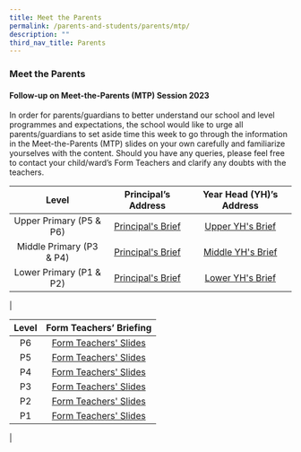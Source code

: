 ```yaml
---
title: Meet the Parents
permalink: /parents-and-students/parents/mtp/
description: ""
third_nav_title: Parents
---
```

### **Meet the Parents**
#### **Follow-up on Meet-the-Parents (MTP) Session 2023**
In order for parents/guardians to better understand our school and level programmes and expectations, the school would like to urge all parents/guardians to set aside time this week to go through the information in the Meet-the-Parents (MTP) slides on your own carefully and familiarize yourselves with the content. Should you have any queries, please feel free to contact your child/ward’s Form Teachers and clarify any doubts with the teachers.

| Level | Principal’s Address| Year Head (YH)’s Address|
|:---:|:---:|:---:|
|Upper Primary (P5 & P6) | [Principal's Brief](https://drive.google.com/file/d/131aTPlDaAUrepZOfmfI_LvMJgrREaeMz/)| [Upper YH's Brief](https://drive.google.com/file/d/1lOK8jueu3PCYT-H2LjOo1xmCAFAepSwB/)|
|Middle Primary (P3 & P4) | [Principal's Brief](https://drive.google.com/file/d/1agQtaUQCoXtMWrRekvUCM2eIhrNv5AIN/) | [Middle YH's Brief](https://drive.google.com/file/d/1l2Nv1dkBeSZXLE_vLeBReMGbTTAXDmUg/)|
|Lower Primary (P1 & P2) | [Principal's Brief](https://drive.google.com/file/d/1Tnj2LbfIvLh4atuFDIPBJdAi_cHTzRG1/) | [Lower YH's Brief](https://drive.google.com/file/d/1jtPx-Mdu3HADdC-RTv4z6gnvsjWODE_j/)|
|
 

|Level | Form Teachers’ Briefing|
|:---:|:---:|
|P6| [Form Teachers' Slides](https://drive.google.com/file/d/1beDV6pRCEJqX6TypHjpjlU3sDGeGOgSH/) |
| P5 | [Form Teachers' Slides](https://drive.google.com/file/d/10fkERRE2DbCjUSYnLlU8om3ZnEdnB5Xs/) |
| P4 | [Form Teachers' Slides](https://drive.google.com/file/d/1hxsIQX2AWKLUWSOmlwRH2fIDPIW7RdWO/) |
| P3 | [Form Teachers' Slides](https://drive.google.com/file/d/1IoNUfJfyJWjlTNmwjRgViIC5aA7M_YnF/) |
| P2 | [Form Teachers' Slides](https://drive.google.com/file/d/1krHO9f0pJoBbJGDDieS5c2uzPQJt-XVj/) |
| P1 |  [Form Teachers' Slides](https://drive.google.com/file/d/1hXAdylBHHiXFemEBxJzOlC1nn6z7yJpb/) |
|